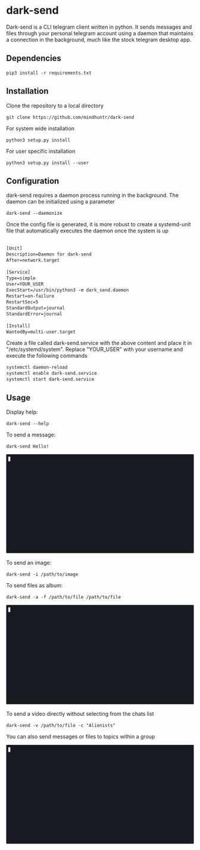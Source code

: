 # dark-send 

Dark-send is a CLI telegram client written in python. It sends messages and files through your personal telegram account using a daemon that maintains a connection in the background, much like the stock telegram desktop app.

## Dependencies 

``` shell 
pip3 install -r requirements.txt 
``` 

## Installation 

Clone the repository to a local directory
``` shell
git clone https://github.com/mindhuntr/dark-send 
```

For system wide installation 
```shell
python3 setup.py install
```

For user specific installation 
```shell
python3 setup.py install --user 
```


## Configuration

dark-send requires a daemon process running in the background. The daemon can be initialized using a parameter 

```shell
dark-send --daemonize
```

Once the config file is generated, it is more robust to create a systemd-unit file that automatically executes the daemon once the system is up 

```

[Unit]
Description=Daemon for dark-send
After=network.target

[Service]
Type=simple
User=YOUR_USER
ExecStart=/usr/bin/python3 -m dark_send.daemon
Restart=on-failure
RestartSec=5
StandardOutput=journal
StandardError=journal

[Install]
WantedBy=multi-user.target
```

Create a file called dark-send.service with the above content and place it in "/etc/systemd/system". Replace "YOUR_USER" with your username and execute the following commands

```shell
systemctl daemon-reload 
systemctl enable dark-send.service
systemctl start dark-send.service
```


## Usage 

Display help: 
``` shell 
dark-send --help 

``` 
To send a message:
``` shell
dark-send Hello!
``` 
![Demo](./demos/send.gif)

To send an image: 
``` shell 
dark-send -i /path/to/image 

``` 
To send files as album: 
``` shell 
dark-send -a -f /path/to/file /path/to/file 
``` 
![Demo](./demos/send_file.gif)

To send a video directly without selecting from the chats list
``` shell 
dark-send -v /path/to/file -c "Alienists" 
```
You can also send messages or files to topics within a group 

![Demo](./demos/send_topic.gif)

